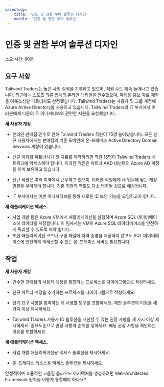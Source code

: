 ```yaml
---
casestudy:
    title: '인증 및 권한 부여 솔루션 디자인'
    module: '인증 및 권한 부여 솔루션'
---
```



# 인증 및 권한 부여 솔루션 디자인

소요 시간: 60분

## 요구 사항

Tailwind Traders는 높은 사업 실적을 기록하고 있으며, 직원 수도 계속 늘어나고 있습니다. 최근에는 스포츠 의류 업계의 온라인 대리점을 인수했으며, 마케팅 홍보 자료 제작을 아웃소싱할 파트너사도 선정했습니다. Tailwind Traders는 사용자 및 그룹 계정에 Azure Active Directory를 사용하고 있습니다. Tailwind Traders의 IT 부서에서 여러분에게 다음의 두 이니셔티브와 관련한 지원을 요청했습니다. 

**새 사용자 계정**

  * 온라인 판매점 인수로 인해 Tailwind Traders 직원이 75명 늘어났습니다. 모든 신규 사용자에게는 판매점의 기존 도메인에 온-프레미스 Active Directory Domain Services 계정이 있습니다.

  * 신규 마케팅 파트너사가 첫 자료를 제작하려면 직원 15명이 Tailwind Traders 네트워크에 액세스해야 합니다. 이러한 직원은 파트너 AAD 테넌트의 Azure AD 계정을 이미 보유하고 있습니다. 

  * 신규 직원은 여러 지역에서 근무하고 있으며, 이러한 직원에게 새 업무에 맞는 계정 권한을 부여해야 합니다. 기존 직원의 역할도 다소 변경될 것으로 예상됩니다. 

  * IT 부서에서는 이번 이니셔티브를 통해 새로운 ID 보안 기능을 도입하고자 합니다. 

**새 애플리케이션 액세스.**

  * 사업 개발 팀은 Azure VM에서 애플리케이션을 실행하며 Azure SQL 데이터베이스에 데이터를 저장합니다. 이 팀에서는 VM이 Azure SQL 데이터베이스를 안전하게 쿼리할 수 있도록 해야 합니다. 
  * 또한 애플리케이션 코드나 구성 파일에 자격 증명을 저장하지 않고도 SQL 데이터베이스에 안전하게 액세스할 수 있는 온-프레미스 서버도 필요합니다.

## 작업

**새 사용자 계정**

  * 인수한 판매점의 사용자 계정을 통합하는 프로세스를 다이어그램으로 작성하세요.

  * 신규 파트너 계정을 추가하는 프로세스를 다이어그램으로 작성하세요. 

  * 상기 요구 사항을 충족하는 데 사용할 도구를 포함하세요. 제안 솔루션의 이점을 세 가지 이상 제시하세요. 

* Tailwind Traders 사용자 ID 솔루션을 개선할 수 있는 권장 사항을 세 가지 이상 제시하세요. 중요도순으로 권장 사항의 순위를 정하세요. 해당 권장 사항을 제안하는 이유를 포함하세요. 

**새 애플리케이션 액세스.**

  * 사업 개발 애플리케이션용 액세스 솔루션을 제시하세요.

  * 온-프레미스 리소스용 액세스 솔루션을 제시하세요.

안정적이며 효율적인 고품질 클라우드 아키텍처를 생성하려면 Well-Architected Framework 원칙을 어떻게 통합해야 하나요?
